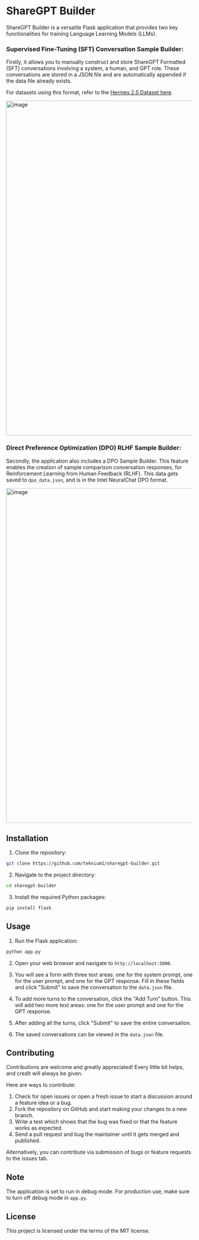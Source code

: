 # ShareGPT Builder

ShareGPT Builder is a versatile Flask application that provides two key functionalities for training Language Learning Models (LLMs). 

### Supervised Fine-Tuning (SFT) Conversation Sample Builder:
Firstly, it allows you to manually construct and store ShareGPT Formatted (SFT) conversations involving a system, a human, and GPT role. These conversations are stored in a JSON file and are automatically appended if the data file already exists. 

For datasets using this format, refer to the [Hermes 2.5 Dataset here](https://huggingface.co/datasets/teknium/OpenHermes-2.5).

<img width="902" alt="image" src="https://github.com/teknium1/ShareGPT-Builder/assets/127238744/a83f02ca-3832-45d3-b3f4-9fdfc748aebc">

### Direct Preference Optimization (DPO) RLHF Sample Builder:
Secondly, the application also includes a DPO Sample Builder. This feature enables the creation of sample comparison conversation responses, for Reinforcement Learning from Human Feedback (RLHF). This data gets saved to `dpo_data.json`, and is in the Intel NeuralChat DPO format.

<img width="902" alt="image" src="https://github.com/teknium1/ShareGPT-Builder/assets/127238744/2be164ae-17cd-4e10-ae72-0f6aba9a5436">

## Installation

1. Clone the repository:
```bash
git clone https://github.com/teknium1/sharegpt-builder.git
```  

2. Navigate to the project directory:
```bash
cd sharegpt-builder
```  

3. Install the required Python packages:
```bash
pip install flask
```  

## Usage

1. Run the Flask application:
```bash
python app.py
```  


2. Open your web browser and navigate to `http://localhost:5000`.

3. You will see a form with three text areas: one for the system prompt, one for the user prompt, and one for the GPT response. Fill in these fields and click "Submit" to save the conversation to the `data.json` file.

4. To add more turns to the conversation, click the "Add Turn" button. This will add two more text areas: one for the user prompt and one for the GPT response.

5. After adding all the turns, click "Submit" to save the entire conversation.

6. The saved conversations can be viewed in the `data.json` file.

## Contributing

Contributions are welcome and greatly appreciated! Every little bit helps, and credit will always be given.

Here are ways to contribute:

1. Check for open issues or open a fresh issue to start a discussion around a feature idea or a bug.
2. Fork the repository on GitHub and start making your changes to a new branch.
3. Write a test which shows that the bug was fixed or that the feature works as expected.
4. Send a pull request and bug the maintainer until it gets merged and published.

Alternatively, you can contribute via submission of bugs or feature requests to the issues tab.

## Note

The application is set to run in debug mode. For production use, make sure to turn off debug mode in `app.py`.

## License

This project is licensed under the terms of the MIT license.
